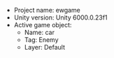 <!-- UNITY CODE ASSIST INSTRUCTIONS START -->
- Project name: ewgame
- Unity version: Unity 6000.0.23f1
- Active game object:
  - Name: car
  - Tag: Enemy
  - Layer: Default
<!-- UNITY CODE ASSIST INSTRUCTIONS END -->